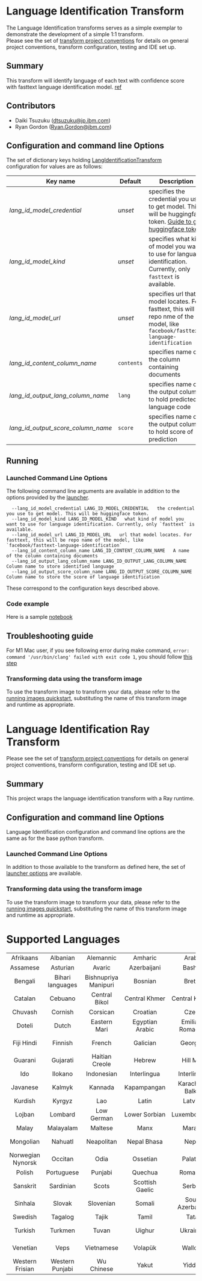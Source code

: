 # Language Identification Transform 
The Language Identification transforms serves as a simple exemplar to demonstrate the development
of a simple 1:1 transform.  
Please see the set of [transform project conventions](../../README.md#transform-project-conventions) for details on general project conventions, transform configuration, testing and IDE set up.

## Summary 
This transform will identify language of each text with confidence score with fasttext language identification model. [ref](https://huggingface.co/facebook/fasttext-language-identification)

## Contributors

- Daiki Tsuzuku (dtsuzuku@jp.ibm.com)
- Ryan Gordon (Ryan.Gordon@ibm.com)

## Configuration and command line Options

The set of dictionary keys holding [LangIdentificationTransform](dpk_lang_id/transform.py) 
configuration for values are as follows:

| Key name  | Default  | Description |
|------------|----------|--------------|
| _lang_id_model_credential_ | _unset_ | specifies the credential you use to get model. This will be huggingface token. [Guide to get huggingface token](https://huggingface.co/docs/hub/security-tokens) |
| _lang_id_model_kind_ | _unset_ | specifies what kind of model you want to use for language identification. Currently, only `fasttext` is available. |
| _lang_id_model_url_ | _unset_ |  specifies url that model locates. For fasttext, this will be repo nme of the model, like `facebook/fasttext-language-identification` |
| _lang_id_content_column_name_ | `contents` | specifies name of the column containing documents |
| _lang_id_output_lang_column_name_ | `lang` | specifies name of the output column to hold predicted language code |
| _lang_id_output_score_column_name_ | `score` | specifies name of the output column to hold score of prediction |

## Running

### Launched Command Line Options 
The following command line arguments are available in addition to 
the options provided by 
the [launcher](../../../data-processing-lib/doc/launcher-options.md).
```
  --lang_id_model_credential LANG_ID_MODEL_CREDENTIAL   the credential you use to get model. This will be huggingface token.
  --lang_id_model_kind LANG_ID_MODEL_KIND   what kind of model you want to use for language identification. Currently, only `fasttext` is available.
  --lang_id_model_url LANG_ID_MODEL_URL   url that model locates. For fasttext, this will be repo name of the model, like `facebook/fasttext-language-identification`
  --lang_id_content_column_name LANG_ID_CONTENT_COLUMN_NAME   A name of the column containing documents
  --lang_id_output_lang_column_name LANG_ID_OUTPUT_LANG_COLUMN_NAME   Column name to store identified language
  --lang_id_output_score_column_name LANG_ID_OUTPUT_SCORE_COLUMN_NAME   Column name to store the score of language identification
```
These correspond to the configuration keys described above.

### Code example
Here is a sample [notebook](lang_id.ipynb)

## Troubleshooting guide

For M1 Mac user, if you see following error during make command, `error: command '/usr/bin/clang' failed with exit code 1`, you should follow [this step](https://freeman.vc/notes/installing-fasttext-on-an-m1-mac)


### Transforming data using the transform image

To use the transform image to transform your data, please refer to the 
[running images quickstart](../../../doc/quick-start/run-transform-image.md),
substituting the name of this transform image and runtime as appropriate.



# Language Identification Ray Transform 
Please see the set of
[transform project conventions](../../README.md#transform-project-conventions)
for details on general project conventions, transform configuration,
testing and IDE set up.

## Summary 
This project wraps the language identification transform with a Ray runtime.

## Configuration and command line Options

Language Identification configuration and command line options are the same as for the base python transform. 

### Launched Command Line Options 
In addition to those available to the transform as defined here,
the set of 
[launcher options](../../../data-processing-lib/doc/launcher-options.md) are available.

### Transforming data using the transform image

To use the transform image to transform your data, please refer to the 
[running images quickstart](../../../doc/quick-start/run-transform-image.md),
substituting the name of this transform image and runtime as appropriate.

# Supported Languages
|                     |                     |                     |            |            |    |  |  |
| :-----------------: | :-----------------: | :-----------------: | :-----------------: | :-----------------: | :-----------------: | :-----------------: | :-----------------: |
|Afrikaans|Albanian|Alemannic|Amharic|Arabic|Aragonese|Armenian|Asaro'o
|Assamese|Asturian|Avaric|Azerbaijani|Bashkir|Basque|Bavarian|Belarusian
|Bengali|Bihari languages|Bishnupriya Manipuri|Bosnian|Breton|Bulgarian|Buriat|Burmese
|Catalan|Cebuano|Central Bikol|Central Khmer|Central Kurdish|Chavacano|Chechen|Chinese
|Chuvash|Cornish|Corsican|Croatian|Czech|Danish|Dimli|Divehi
|Doteli|Dutch|Eastern Mari|Egyptian Arabic|Emilian-Romagnol|English|Esperanto|Estonian
|Fiji Hindi|Finnish|French|Galician|Georgian|German|Goan Konkani|Greek
Guarani|Gujarati|Haitian Creole|Hebrew|Hill Mari|Hindi|Hungarian|Icelandic
Ido|Ilokano|Indonesian|Interlingua|Interlingue|Irish|Italian|Japanese
Javanese|Kalmyk|Kannada|Kapampangan|Karachay-Balkar|Kazakh|Komi|Korean
Kurdish|Kyrgyz|Lao|Latin|Latvian|Lezgian|Limburgish|Lithuanian
Lojban|Lombard|Low German|Lower Sorbian|Luxembourgish|Macedonian|Maithili|Malagasy
Malay|Malayalam|Maltese|Manx|Marathi|Mazandarani|Min|Mirandese
Mongolian|Nahuatl|Neapolitan|Nepal Bhasa|Nepali|Northern Frisian|Northern Luri|Norwegian
Norwegian Nynorsk|Occitan|Odia|Ossetian|Palatine|Pashto|Persian|Piedmontese
Polish|Portuguese|Punjabi|Quechua|Romanian|Romansh|Russian|Rusyn
Sanskrit|Sardinian|Scots|Scottish Gaelic|Serbian|Serbo-Croatian|Sicilian|Sindhi
Sinhala|Slovak|Slovenian|Somali|South Azerbaijani|Spanish|Sundanese|Swahili
Swedish|Tagalog|Tajik|Tamil|Tatar|Telugu|Thai|Tibetan
Turkish|Turkmen|Tuvan|Uighur|Ukrainian|Upper Sorbian|Urdu|Uzbek
Venetian|Veps|Vietnamese|Volapük|Walloon|Waray|Welsh|West Flemish
Western Frisian|Western Punjabi|Wu Chinese|Yakut|Yiddish|Yoruba|Yue
